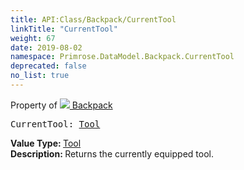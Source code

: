 ```yaml
---
title: API:Class/Backpack/CurrentTool
linkTitle: "CurrentTool"
weight: 67
date: 2019-08-02
namespace: Primrose.DataModel.Backpack.CurrentTool
deprecated: false
no_list: true
---
```

Property of <a href="/docs/api-reference/Class/Backpack"><img src="/icons/silk/folder_wrench.png"/>&nbsp;Backpack</a>
<pre class="method-declaration">
CurrentTool: <a class="type" href="/docs/api-reference/Class/Tool">Tool</a></pre>
<b>Value Type: </b>
<a class="type" href="/docs/api-reference/Class/Tool">Tool</a>
<br/>
<b>Description: </b>
Returns the currently equipped tool.

